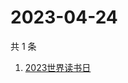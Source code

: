 # 2023-04-24

共 1 条

<!-- BEGIN -->
<!-- 最后更新时间 Mon Apr 24 2023 04:07:30 GMT+0800 (China Standard Time) -->

1. [2023世界读书日](https://www.zhihu.com/search?q=2023世界读书日)

<!-- END -->
